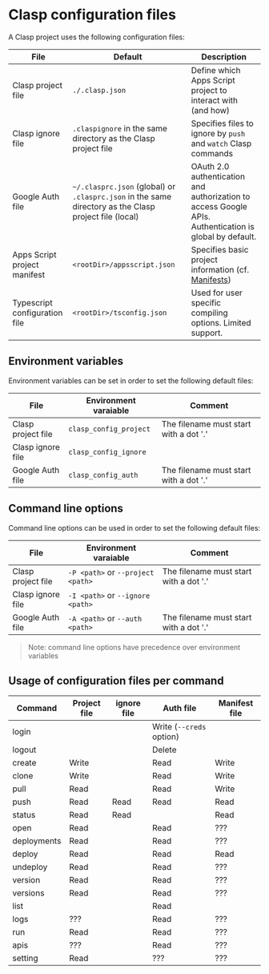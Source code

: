 # Clasp configuration files

A Clasp project uses the following configuration files:

File | Default | Description
--- | --- | ---
Clasp project file | `./.clasp.json` | Define which Apps Script project to interact with (and how)
Clasp ignore file | `.claspignore` in the same directory as the Clasp project file | Specifies files to ignore by `push` and `watch` Clasp commands
Google Auth file | `~/.clasprc.json` (global) or `.clasprc.json` in the same directory as the Clasp project file (local) | OAuth 2.0 authentication and authorization to access Google APIs. Authentication is global by default.
Apps Script project manifest | `<rootDir>/appsscript.json` | Specifies basic project information (cf. [Manifests](https://developers.google.com/apps-script/concepts/manifests))
Typescript configuration file | `<rootDir>/tsconfig.json` | Used for user specific compiling options. Limited support.

## Environment variables

Environment variables can be set in order to set the following default files:

File | Environment varaiable | Comment
--- | --- | ---
Clasp project file | `clasp_config_project` | The filename must start with a dot '.'
Clasp ignore file | `clasp_config_ignore` |
Google Auth file | `clasp_config_auth` | The filename must start with a dot '.'

## Command line options

Command line options can be used in order to set the following default files:

File | Environment varaiable | Comment
--- | --- | ---
Clasp project file | `-P <path>` or `--project <path>` | The filename must start with a dot '.'
Clasp ignore file | `-I <path>` or `--ignore <path>` |
Google Auth file | `-A <path>` or `--auth <path>` | The filename must start with a dot '.'

> Note: command line options have precedence over environment variables

## Usage of configuration files per command

Command | Project file | ignore file | Auth file | Manifest file
--- | --- | --- | --- | ---
login | | | Write (`--creds` option) |
logout | | | Delete |
create | Write | | Read | Write
clone | Write | | Read | Write
pull | Read | | Read | Write
push | Read | Read | Read | Read
status | Read | Read | | Read
open | Read | | Read | ???
deployments | Read | | Read | ???
deploy | Read | | Read | Read
undeploy | Read | | Read | ???
version | Read | | Read | ???
versions | Read | | Read | ???
list | | | Read |
logs | ??? | | Read | ???
run | Read | | Read | ???
apis | ??? | | Read | ???
setting | Read | | ??? | ???
